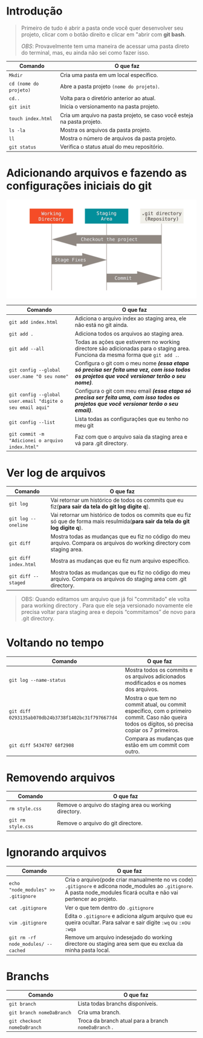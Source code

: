 # Introdução 

> Primeiro de tudo é abrir a pasta onde você quer desenvolver seu projeto, clicar com o botão direito e clicar em "abrir com **git bash**. 
>
>*OBS*: Provavelmente tem uma maneira de acessar uma pasta direto do terminal, mas, eu ainda não sei como fazer isso.



|    **Comando**     |         **O que faz**        |       
|--------------------|------------------------------|
|```Mkdir```|Cria uma pasta em um local específico.|
|```cd (nome do projeto)```| Abre a pasta projeto ```(nome do projeto)```.|
|```cd..```| Volta para o diretório anterior ao atual.|
|```git init```|Inicia o versionamento na pasta projeto.|
|```touch index.html```|  Cria um arquivo na pasta projeto, se caso você esteja na pasta projeto.|
|```ls -la ```|Mostra os arquivos da pasta projeto.|
|```ll```|Mostra o número de arquivos da pasta projeto.|
|```git status```|Verifica o status atual do meu repositório.|


# Adicionando arquivos e fazendo as configurações iniciais do git

   ![alt text](https://github.com/AlyssonBatista/Git-reference/blob/master/est%C3%A1gios.png)
   
|    **Comando**     |         **O que faz**        |       
|--------------------|------------------------------|
| ```git add index.html ```|Adiciona o arquivo index ao staging area, ele não está no git ainda.|
|```git add .```|Adiciona todos os arquivos ao staging area.|
|```git add --all```| Todas as ações que estiverem no working directore são adicionadas para o staging area. Funciona da mesma forma que ```git add .```. |
|```git config --global user.name "O seu nome"```|Configura o git com o meu nome ***(essa etapa só precisa ser feita uma vez, com isso todos os projetos que você versionar terão o seu nome)***.|
|```git config --global user.email "digite o seu email aqui"```|Configura o git com meu email ***(essa etapa só precisa ser feita uma, com isso todos os projetos que você versionar terão o seu email)***.|
|```git config --list```| Lista todas as configurações que eu tenho no meu git|
|```git commit -m "Adicionei o arquivo index.html"```|Faz com que o arquivo saia da staging area e vá para .git directory.|

# Ver log de arquivos

|    **Comando**     |         **O que faz**        |       
|--------------------|------------------------------|
|```git log```| Vai retornar um histórico de todos os commits que eu fiz(**para sair da tela do git log digite q**).|
|```git log --oneline```| Vai retornar um histórico de todos os commits que eu fiz só que de forma mais resulmida(**para sair da tela do git log digite q**).|
|```git diff```| Mostra todas as mudanças que eu fiz no código do meu arquivo. Compara os arquivos do working directory com staging area.|
|```git diff index.html```|Mostra as mudanças que eu fiz num arquivo específico.|
|```git diff --staged```|Mostra todas as mudanças que eu fiz no código do meu arquivo. Compara os arquivos do  staging area  com  .git directory.|

>OBS: Quando editamos um arquivo que já foi "commitado" ele volta para working directory . Para que ele seja versionado novamente ele precisa voltar para staging area e depois “commitamos” de novo para .git directory.

# Voltando no tempo

|    **Comando**     |         **O que faz**        |       
|--------------------|------------------------------|
|```git log --name-status```|Mostra todos os commits e os arquivos adicionados modificados e os nomes dos arquivos.|
|```git diff 0293135ab070db24b3738f1402bc31f7976677d4```|Mostra o que tem no commit atual, ou commit específico, com o primeiro commit. Caso não queira todos os dígitos, só precisa copiar os 7 primeiros.|
|```git diff 5434707 68f2908```| Compara as mudanças que estão em um commit com outro.|

# Removendo arquivos 

|    **Comando**     |         **O que faz**        |       
|--------------------|------------------------------|
|```rm style.css```| Remove o arquivo do staging area ou working directory.|
| ```git rm style.css```|  Remove o arquivo do git directore.|

# Ignorando arquivos 

|    **Comando**     |         **O que faz**        |       
|--------------------|------------------------------|
|```echo "node_modules" >> .gitignore```| Cria o arquivo(pode criar manualmente no vs code) ```.gitignore``` e adicona node_modules ao ```.gitignore```. A pasta node_modules ficará oculta e não vai pertencer ao projeto.|
| ```cat .gitignore```|  Ver o que tem dentro do ```.gitignore```|
| ```vim .gitignore```|  Edita o ```.gitignore``` e adiciona algum arquivo que eu queira ocultar. Para salvar e sair digite ```:wq``` ou ```:x```ou ```:wqa```|
|```git rm -rf  node_modules/ --cached```| Remove um arquivo indesejado do working directore ou staging area sem que eu exclua da minha pasta local.|


# Branchs

|    **Comando**     |         **O que faz**        |       
|--------------------|------------------------------|
|```git branch ```| Lista todas branchs disponíveis.|
|```git branch nomeDaBranch```|Cria uma branch.|
|```git checkout nomeDaBranch```|Troca da branch atual para a branch ```nomeDaBranch``` .|
